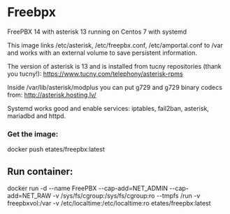 # Freebpx
FreePBX 14 with asterisk 13 running on Centos 7 with systemd

This image links /etc/asterisk, /etc/freepbx.conf, /etc/amportal.conf to /var and works with an external volume to save persistent information.

The version of asterisk is 13 and is installed from tucny repositories (thank you tucny!): https://www.tucny.com/telephony/asterisk-rpms

Inside /var/lib/asterisk/modplus you can put g729 and g729 binary codecs from: http://asterisk.hosting.lv/

Systemd works good and enable services: iptables, fail2ban, asterisk, mariadbd and httpd.

### Get the image:

docker push etates/freepbx:latest


## Run container:

docker run -d --name FreePBX --cap-add=NET_ADMIN --cap-add=NET_RAW -v /sys/fs/cgroup:/sys/fs/cgroup:ro --tmpfs /run -v freepbxvol:/var -v /etc/localtime:/etc/localtime:ro  etates/freepbx:latest

